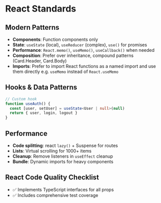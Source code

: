 # React Standards

## Modern Patterns

- **Components**: Function components only
- **State**: `useState` (local), `useReducer` (complex), `use()` for promises
- **Performance**: `React.memo()`, `useMemo()`, `useCallback()` when needed
- **Composition**: Prefer over inheritance, compound patterns (Card.Header, Card.Body)
- **Imports**: Prefer to import React functions as a named import and use them directly e.g. `useMemo` instead of `React.useMemo`

## Hooks & Data Patterns

```typescript
// Custom hook
function useAuth() {
  const [user, setUser] = useState<User | null>(null)
  return { user, login, logout }
}
```

## Performance

- **Code splitting**: react `lazy()` + Suspense for routes
- **Lists**: Virtual scrolling for 1000+ items
- **Cleanup**: Remove listeners in `useEffect` cleanup
- **Bundle**: Dynamic imports for heavy components

## React Code Quality Checklist

- ✅ Implements TypeScript interfaces for all props
- ✅ Includes comprehensive test coverage
